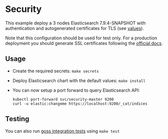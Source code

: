 # Security

This example deploy a 3 nodes Elasticsearch 7.9.4-SNAPSHOT with authentication and
autogenerated certificates for TLS (see [values][]).

Note that this configuration should be used for test only. For a production
deployment you should generate SSL certificates following the [official docs][].

## Usage

* Create the required secrets: `make secrets`

* Deploy Elasticsearch chart with the default values: `make install`

* You can now setup a port forward to query Elasticsearch API:

  ```
  kubectl port-forward svc/security-master 9200
  curl -u elastic:changeme https://localhost:9200/_cat/indices
  ```

## Testing

You can also run [goss integration tests][] using `make test`


[goss integration tests]: https://github.com/elastic/helm-charts/tree/7.9/elasticsearch/examples/security/test/goss.yaml
[official docs]: https://www.elastic.co/guide/en/elasticsearch/reference/7.9/configuring-tls.html#node-certificates
[values]: https://github.com/elastic/helm-charts/tree/7.9/elasticsearch/examples/security/security.yaml
